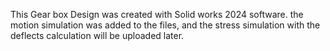This Gear box Design was created with Solid works 2024 software.
the motion simulation was added to the files, and the stress simulation with the deflects calculation will be uploaded later.
